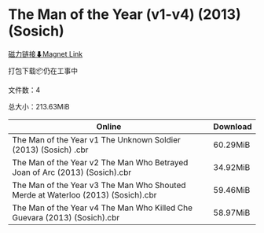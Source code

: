 # The Man of the Year (v1-v4) (2013) (Sosich)

[磁力链接⬇Magnet Link](magnet:?xt=urn:btih:56da0d7e764f26f5027cb37b52183417f3691abe&dn=The%20Man%20of%20the%20Year%20%28v1-v4%29%20%282013%29%20%28Sosich%29)

打包下载📦仍在工事中

文件数：4

总大小：213.63MiB

Online | Download
--- | ---
The Man of the Year v1 The Unknown Soldier (2013) (Sosich) .cbr | 60.29MiB
The Man of the Year v2 The Man Who Betrayed Joan of Arc (2013) (Sosich).cbr | 34.92MiB
The Man of the Year v3 The Man Who Shouted Merde at Waterloo (2013) (Sosich).cbr | 59.46MiB
The Man of the Year v4 The Man Who Killed Che Guevara (2013) (Sosich).cbr | 58.97MiB